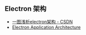 ## Electron 架构
- [一图浅析electron架构 - CSDN](https://blog.csdn.net/sinat_41170942/article/details/79455766)  
- [Electron Application Architecture](https://www.electronjs.org/docs/tutorial/application-architecture)  
